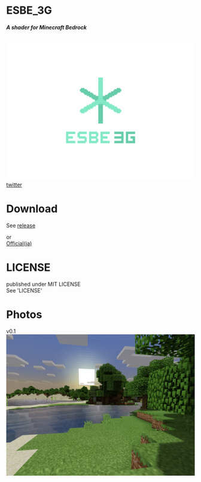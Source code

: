 # ESBE_3G
##### A shader for Minecraft Bedrock  
![img](docs/esbe3g.png)  
[twitter](https://twitter.com/mcbeeringi)  
# Download
See [release](https://github.com/McbeEringi/esbe-3g/releases)  

or  
[Official(ja)](https://mcbeeringi.github.io/esbe-3g)  
# LICENSE
published under MIT LICENSE  
See 'LICENSE'  
# Photos
v0.1  
![img](docs/1.jpg)
<!--
![img](docs/2.jpg)![img](docs/3.jpg)![img](docs/4.jpg)
-->
